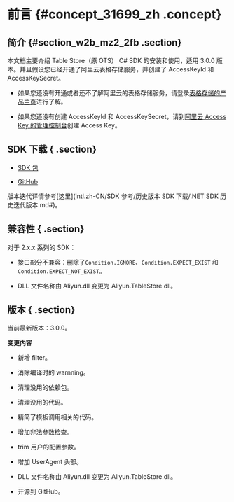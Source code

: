 # 前言 {#concept_31699_zh .concept}

## 简介 {#section_w2b_mz2_2fb .section}

本文档主要介绍 Table Store（原 OTS） C\# SDK 的安装和使用，适用 3.0.0 版本。并且假设您已经开通了阿里云表格存储服务，并创建了 AccessKeyId 和 AccessKeySecret。

-   如果您还没有开通或者还不了解阿里云的表格存储服务，请登录[表格存储的产品主页](https://www.alibabacloud.com/product/table-store)进行了解。

-   如果您还没有创建 AccessKeyId 和 AccessKeySecret，请到[阿里云 Access Key 的管理控制台](https://ak-console.aliyun.com/#/accesskey)创建 Access Key。


## SDK 下载 { .section}

-    [SDK 包](https://ots-public-sdk.oss-cn-hangzhou.aliyuncs.com/aliyun-tablestore-dotnet-sdk-3.0.0.zip) 

-    [GitHub](https://github.com/aliyun/aliyun-tablestore-csharp-sdk) 


版本迭代详情参考[这里](intl.zh-CN/SDK 参考/历史版本 SDK 下载/.NET SDK 历史迭代版本.md#)。

## 兼容性 { .section}

对于 2.x.x 系列的 SDK：

-   接口部分不兼容：删除了`Condition.IGNORE`、`Condition.EXPECT_EXIST` 和 `Condition.EXPECT_NOT_EXIST`。

-   DLL 文件名称由 Aliyun.dll 变更为 Aliyun.TableStore.dll。


## 版本 { .section}

当前最新版本：3.0.0。

**变更内容**

-   新增 filter。

-   消除编译时的 warnning。

-   清理没用的依赖包。

-   清理没用的代码。

-   精简了模板调用相关的代码。

-   增加非法参数检查。

-   trim 用户的配置参数。

-   增加 UserAgent 头部。

-   DLL 文件名称由 Aliyun.dll 变更为 Aliyun.TableStore.dll。

-   开源到 GitHub。


